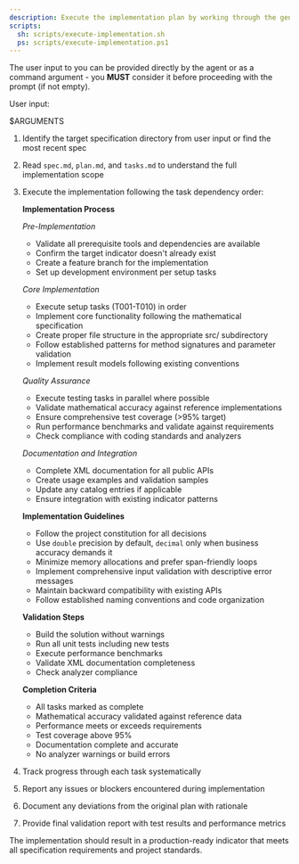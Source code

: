 ```yaml
---
description: Execute the implementation plan by working through the generated tasks.
scripts:
  sh: scripts/execute-implementation.sh
  ps: scripts/execute-implementation.ps1
---
```


The user input to you can be provided directly by the agent or as a command argument - you **MUST** consider it before proceeding with the prompt (if not empty).

User input:

$ARGUMENTS

1. Identify the target specification directory from user input or find the most recent spec
2. Read `spec.md`, `plan.md`, and `tasks.md` to understand the full implementation scope
3. Execute the implementation following the task dependency order:

   **Implementation Process**

   *Pre-Implementation*
   - Validate all prerequisite tools and dependencies are available
   - Confirm the target indicator doesn't already exist
   - Create a feature branch for the implementation
   - Set up development environment per setup tasks

   *Core Implementation*
   - Execute setup tasks (T001-T010) in order
   - Implement core functionality following the mathematical specification
   - Create proper file structure in the appropriate src/ subdirectory
   - Follow established patterns for method signatures and parameter validation
   - Implement result models following existing conventions

   *Quality Assurance*
   - Execute testing tasks in parallel where possible
   - Validate mathematical accuracy against reference implementations
   - Ensure comprehensive test coverage (>95% target)
   - Run performance benchmarks and validate against requirements
   - Check compliance with coding standards and analyzers

   *Documentation and Integration*
   - Complete XML documentation for all public APIs
   - Create usage examples and validation samples
   - Update any catalog entries if applicable
   - Ensure integration with existing indicator patterns

   **Implementation Guidelines**
   - Follow the project constitution for all decisions
   - Use `double` precision by default, `decimal` only when business accuracy demands it
   - Minimize memory allocations and prefer span-friendly loops
   - Implement comprehensive input validation with descriptive error messages
   - Maintain backward compatibility with existing APIs
   - Follow established naming conventions and code organization

   **Validation Steps**
   - Build the solution without warnings
   - Run all unit tests including new tests
   - Execute performance benchmarks
   - Validate XML documentation completeness
   - Check analyzer compliance

   **Completion Criteria**
   - All tasks marked as complete
   - Mathematical accuracy validated against reference data
   - Performance meets or exceeds requirements
   - Test coverage above 95%
   - Documentation complete and accurate
   - No analyzer warnings or build errors

4. Track progress through each task systematically
5. Report any issues or blockers encountered during implementation
6. Document any deviations from the original plan with rationale
7. Provide final validation report with test results and performance metrics

The implementation should result in a production-ready indicator that meets all specification requirements and project standards.